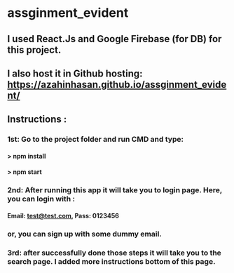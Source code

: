 # assginment_evident

## I used React.Js and Google Firebase (for DB) for this project. 
## I also host it in Github hosting: https://azahinhasan.github.io/assginment_evident/

## Instructions :
### 1st: Go to the project folder and run CMD and type:
#### > npm install
#### > npm start

### 2nd: After running this app it will take you to login page.  Here, you can login with : 
#### Email: test@test.com, Pass: 0123456   
### or, you can sign up with some dummy email.


### 3rd: after successfully done those steps it will take you to the search page. I added more instructions bottom of this page.
